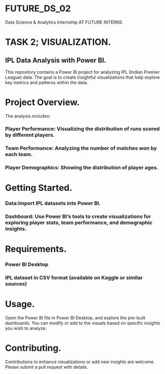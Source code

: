 # FUTURE_DS_02
Data Science &amp; Analytics Internship AT FUTURE INTERNS

# TASK 2; VISUALIZATION.
## IPL Data Analysis with Power BI.

This repository contains a Power BI project for analyzing IPL (Indian Premier League) data. The goal is to create insightful visualizations that help explore key metrics and patterns within the data.

# Project Overview.
The analysis includes:
### Player Performance: Visualizing the distribution of runs scored by different players.
### Team Performance: Analyzing the number of matches won by each team.
### Player Demographics: Showing the distribution of player ages.

# Getting Started.
### Data:Import IPL datasets into Power BI.
### Dashboard: Use Power BI’s tools to create visualizations for exploring player stats, team performance, and demographic insights.

# Requirements.
### Power BI Desktop
### IPL dataset in CSV format (available on Kaggle or similar sources)

# Usage.
Open the Power BI file in Power BI Desktop, and explore the pre-built dashboards. You can modify or add to the visuals based on specific insights you wish to analyze.

# Contributing.
Contributions to enhance visualizations or add new insights are welcome. Please submit a pull request with details.
